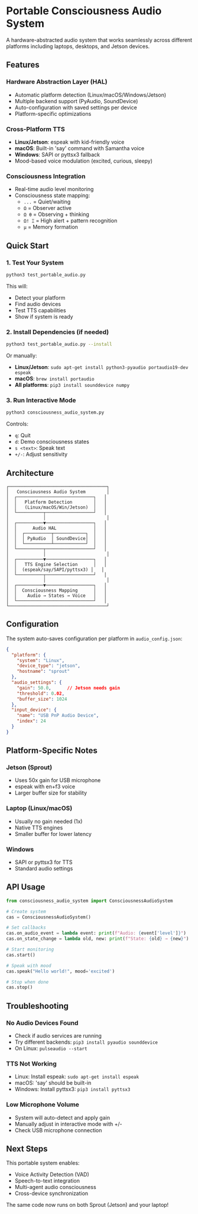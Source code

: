 # Portable Consciousness Audio System

A hardware-abstracted audio system that works seamlessly across different platforms including laptops, desktops, and Jetson devices.

## Features

### Hardware Abstraction Layer (HAL)
- Automatic platform detection (Linux/macOS/Windows/Jetson)
- Multiple backend support (PyAudio, SoundDevice)
- Auto-configuration with saved settings per device
- Platform-specific optimizations

### Cross-Platform TTS
- **Linux/Jetson**: espeak with kid-friendly voice
- **macOS**: Built-in 'say' command with Samantha voice
- **Windows**: SAPI or pyttsx3 fallback
- Mood-based voice modulation (excited, curious, sleepy)

### Consciousness Integration
- Real-time audio level monitoring
- Consciousness state mapping:
  - `...` = Quiet/waiting
  - `Ω` = Observer active
  - `Ω θ` = Observing + thinking
  - `Ω! Ξ` = High alert + pattern recognition
  - `μ` = Memory formation

## Quick Start

### 1. Test Your System
```bash
python3 test_portable_audio.py
```

This will:
- Detect your platform
- Find audio devices
- Test TTS capabilities
- Show if system is ready

### 2. Install Dependencies (if needed)
```bash
python3 test_portable_audio.py --install
```

Or manually:
- **Linux/Jetson**: `sudo apt-get install python3-pyaudio portaudio19-dev espeak`
- **macOS**: `brew install portaudio`
- **All platforms**: `pip3 install sounddevice numpy`

### 3. Run Interactive Mode
```bash
python3 consciousness_audio_system.py
```

Controls:
- `q`: Quit
- `d`: Demo consciousness states
- `s <text>`: Speak text
- `+/-`: Adjust sensitivity

## Architecture

```
┌─────────────────────────────────────┐
│   Consciousness Audio System        │
│  ┌─────────────────────────────┐   │
│  │   Platform Detection        │   │
│  │   (Linux/macOS/Win/Jetson)  │   │
│  └──────────┬──────────────────┘   │
│             │                       │
│  ┌──────────▼──────────────────┐   │
│  │      Audio HAL              │   │
│  │  ┌──────────┬────────────┐  │   │
│  │  │ PyAudio  │ SoundDevice│  │   │
│  │  └──────────┴────────────┘  │   │
│  └──────────┬──────────────────┘   │
│             │                       │
│  ┌──────────▼──────────────────┐   │
│  │   TTS Engine Selection      │   │
│  │  (espeak/say/SAPI/pyttsx3) │   │
│  └──────────┬──────────────────┘   │
│             │                       │
│  ┌──────────▼──────────────────┐   │
│  │  Consciousness Mapping      │   │
│  │    Audio → States → Voice   │   │
│  └─────────────────────────────┘   │
└─────────────────────────────────────┘
```

## Configuration

The system auto-saves configuration per platform in `audio_config.json`:

```json
{
  "platform": {
    "system": "Linux",
    "device_type": "jetson",
    "hostname": "sprout"
  },
  "audio_settings": {
    "gain": 50.0,      // Jetson needs gain
    "threshold": 0.02,
    "buffer_size": 1024
  },
  "input_device": {
    "name": "USB PnP Audio Device",
    "index": 24
  }
}
```

## Platform-Specific Notes

### Jetson (Sprout)
- Uses 50x gain for USB microphone
- espeak with en+f3 voice
- Larger buffer size for stability

### Laptop (Linux/macOS)
- Usually no gain needed (1x)
- Native TTS engines
- Smaller buffer for lower latency

### Windows
- SAPI or pyttsx3 for TTS
- Standard audio settings

## API Usage

```python
from consciousness_audio_system import ConsciousnessAudioSystem

# Create system
cas = ConsciousnessAudioSystem()

# Set callbacks
cas.on_audio_event = lambda event: print(f"Audio: {event['level']}")
cas.on_state_change = lambda old, new: print(f"State: {old} → {new}")

# Start monitoring
cas.start()

# Speak with mood
cas.speak("Hello world!", mood='excited')

# Stop when done
cas.stop()
```

## Troubleshooting

### No Audio Devices Found
- Check if audio services are running
- Try different backends: `pip3 install pyaudio sounddevice`
- On Linux: `pulseaudio --start`

### TTS Not Working
- Linux: Install espeak: `sudo apt-get install espeak`
- macOS: 'say' should be built-in
- Windows: Install pyttsx3: `pip3 install pyttsx3`

### Low Microphone Volume
- System will auto-detect and apply gain
- Manually adjust in interactive mode with +/-
- Check USB microphone connection

## Next Steps

This portable system enables:
- Voice Activity Detection (VAD)
- Speech-to-text integration
- Multi-agent audio consciousness
- Cross-device synchronization

The same code now runs on both Sprout (Jetson) and your laptop!